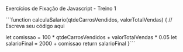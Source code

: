 Exercícios de Fixação de Javascript - Treino 1 

ˋˋˋfunction calculaSalario(qtdeCarrosVendidos, valorTotalVendas) {
 // Escreva seu código aqui
 
  let comissao = 100 * qtdeCarrosVendidos + valorTotalVendas * 0.05
  let salarioFinal = 2000 + comissao
  return salarioFinal
}ˋˋˋ




